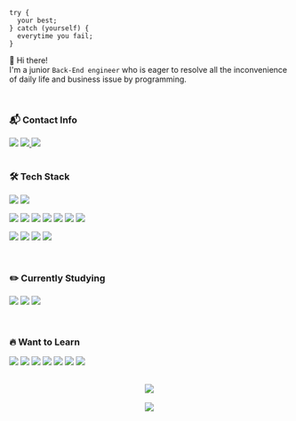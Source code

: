 ```JSX
try {
  your best;
} catch (yourself) {
  everytime you fail;
}
```

👋 Hi there!   
I'm a junior `Back-End engineer` who is eager to resolve all the inconvenience of daily life and business issue by programming.   

<br/>

### <p>📬 Contact Info</p>
<div>
<img src="https://img.shields.io/badge/skyup9393@gmail.com-EA4335?&logo=Gmail&logoColor=white"/>
<a href="https://mingibaekend.notion.site/MINGI-s-TIL-Dev-Blog-c2c10c752e7a42c690d9e1d76bc7a5bf">
  <img src="https://img.shields.io/badge/Blog-333333?&logo=Notion&logoColor=white"/>
</a>
<a href="https://www.linkedin.com/in/baekend/" target="_blank">
  <img src="https://img.shields.io/badge/LinkedIn-0A66C2?&logo=LinkedIn&logoColor=white"/>
</a>
</div>

<br/>

### <p>🛠 Tech Stack</p>

<img src="https://img.shields.io/badge/Javascript-F7DF1E?&logo=Javascript&logoColor=white"/> <img src="https://img.shields.io/badge/Typescript-3178C6?&logo=Typescript&logoColor=white"/>   

<img src="https://img.shields.io/badge/Node.js-339933?&logo=Node.js&logoColor=white"/> <img src="https://img.shields.io/badge/NestJS-E0234E?&logo=NestJS&logoColor=white"/> <img src="https://img.shields.io/badge/Express-000000?&logo=Express&logoColor=white"/> <img src="https://img.shields.io/badge/TypeORM-FF6A00?&logo=TypeORM&logoColor=white"/> <img src="https://img.shields.io/badge/Sequelize-52B0E7?&logo=Sequelize&logoColor=white"/>
<img src="https://img.shields.io/badge/MySQL-4479A1?&logo=MySQL&logoColor=white"/>
<img src="https://img.shields.io/badge/PostgreSQL-4169E1?&logo=PostgreSQL&logoColor=white"/>

<img src="https://img.shields.io/badge/Docker-2496ED?&logo=Docker&logoColor=white"/> <img src="https://img.shields.io/badge/Git-F05032?&logo=Git&logoColor=white"/> <img src="https://img.shields.io/badge/Swagger-85EA2D?&logo=Swagger&logoColor=white"/> <img src="https://img.shields.io/badge/AWS-232F3E?&logo=Amazon AWS&logoColor=white"/>

<br/>

### <p> ✏️  Currently Studying</p>

<img src="https://img.shields.io/badge/Elasticsearch-005571?&logo=Elasticsearch&logoColor=white"/> <img src="https://img.shields.io/badge/Redis-DC382D?&logo=Redis&logoColor=white"/> <img src="https://img.shields.io/badge/Python-3776AB?&logo=Python&logoColor=white"/>

<br/>

### <p>🔥 Want to Learn</p>

<img src="https://img.shields.io/badge/Java-006600?&logo=Java&logoColor=white"/> <img src="https://img.shields.io/badge/Spring-6DB33F?&logo=Spring&logoColor=white"/> <img src="https://img.shields.io/badge/MongoDB-47A248?&logo=MongoDB&logoColor=white"/> 
<img src="https://img.shields.io/badge/Kubernetes-326CE5?&logo=Kubernetes&logoColor=white"/> <img src="https://img.shields.io/badge/Jenkins-D24939?&logo=Jenkins&logoColor=white"/> <img src="https://img.shields.io/badge/Kafka-231F20?&logo=Apache Kafka&logoColor=white"/> <img src="https://img.shields.io/badge/NGINX-009639?&logo=NGINX&logoColor=white"/> 

<br/>

<div align="center">
 <img src="https://github-readme-stats.vercel.app/api?username=alsrlqor1007&show_icons=true&theme=aura_dark" />
</div>

<br/>

<div align="center">
<a href="https://hits.seeyoufarm.com"><img src="https://hits.seeyoufarm.com/api/count/incr/badge.svg?url=https%3A%2F%2Fgithub.com%2Falsrlqor1007&count_bg=%23C430C8&title_bg=%23878585&icon=verizon.svg&icon_color=%23E7E7E7&title=hits&edge_flat=false"/></a>
</ div>
